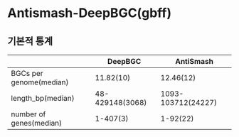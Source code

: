 # Antismash-DeepBGC(gbff) 
## 기본적 통계
||DeepBGC|AntiSmash|
|-|-|-|
|BGCs per genome(median)|11.82(10)|12.46(12)|
|length_bp(median)|48-429148(3068)|1093-103712(24227)|
|number of genes(median)|1-407(3)|1-92(22)|
